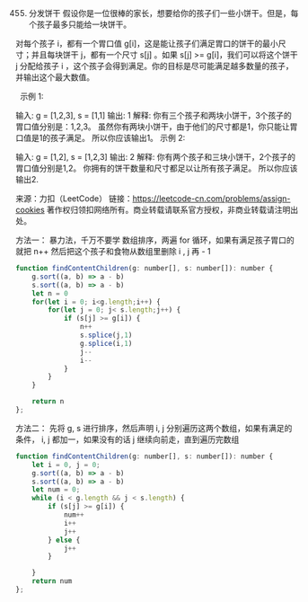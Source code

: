 455. 分发饼干
假设你是一位很棒的家长，想要给你的孩子们一些小饼干。但是，每个孩子最多只能给一块饼干。

对每个孩子 i，都有一个胃口值 g[i]，这是能让孩子们满足胃口的饼干的最小尺寸；并且每块饼干 j，都有一个尺寸 s[j] 。如果 s[j] >= g[i]，我们可以将这个饼干 j 分配给孩子 i ，这个孩子会得到满足。你的目标是尽可能满足越多数量的孩子，并输出这个最大数值。

 
示例 1:

输入: g = [1,2,3], s = [1,1]
输出: 1
解释: 
你有三个孩子和两块小饼干，3个孩子的胃口值分别是：1,2,3。
虽然你有两块小饼干，由于他们的尺寸都是1，你只能让胃口值是1的孩子满足。
所以你应该输出1。
示例 2:

输入: g = [1,2], s = [1,2,3]
输出: 2
解释: 
你有两个孩子和三块小饼干，2个孩子的胃口值分别是1,2。
你拥有的饼干数量和尺寸都足以让所有孩子满足。
所以你应该输出2.

来源：力扣（LeetCode）
链接：https://leetcode-cn.com/problems/assign-cookies
著作权归领扣网络所有。商业转载请联系官方授权，非商业转载请注明出处。


方法一：
暴力法，千万不要学
数组排序，两遍 for 循环，如果有满足孩子胃口的就把 n++ 然后把这个孩子和食物从数组里删除 i , j 再 - 1

```js
function findContentChildren(g: number[], s: number[]): number {
    g.sort((a, b) => a - b)
    s.sort((a, b) => a - b)
    let n = 0
    for(let i = 0; i<g.length;i++) {
        for(let j = 0; j< s.length;j++) {
            if (s[j] >= g[i]) {
                n++
                s.splice(j,1)
                g.splice(i,1)
                j--
                i--
            }
        }
    }

    return n
};
```

方法二：
先将 g, s 进行排序，然后声明 i, j 分别遍历这两个数组，如果有满足的条件， i, j 都加一，如果没有的话 j 继续向前走，直到遍历完数组

```js
function findContentChildren(g: number[], s: number[]): number {
    let i = 0, j = 0;
    g.sort((a, b) => a - b)
    s.sort((a, b) => a - b)
    let num = 0;
    while (i < g.length && j < s.length) {
        if (s[j] >= g[i]) {
            num++
            i++
            j++
        } else {
            j++
        }

    }
    return num
};
```
